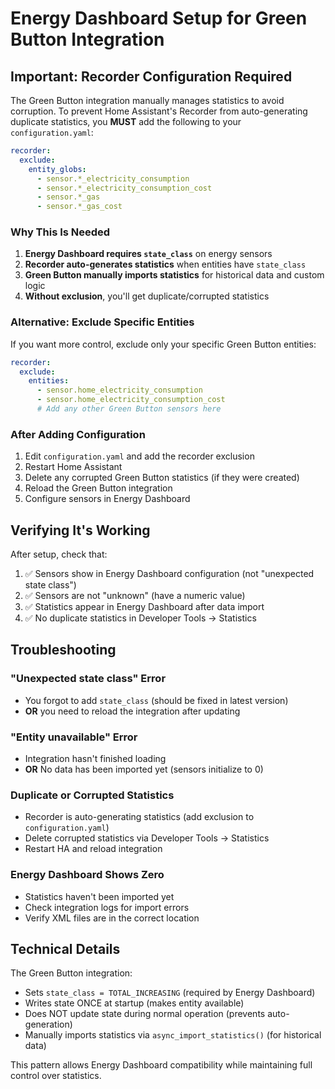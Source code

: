 # Energy Dashboard Setup for Green Button Integration

## Important: Recorder Configuration Required

The Green Button integration manually manages statistics to avoid corruption. To prevent Home Assistant's Recorder from auto-generating duplicate statistics, you **MUST** add the following to your `configuration.yaml`:

```yaml
recorder:
  exclude:
    entity_globs:
      - sensor.*_electricity_consumption
      - sensor.*_electricity_consumption_cost
      - sensor.*_gas
      - sensor.*_gas_cost
```

### Why This Is Needed

1. **Energy Dashboard requires `state_class`** on energy sensors
2. **Recorder auto-generates statistics** when entities have `state_class`
3. **Green Button manually imports statistics** for historical data and custom logic
4. **Without exclusion**, you'll get duplicate/corrupted statistics

### Alternative: Exclude Specific Entities

If you want more control, exclude only your specific Green Button entities:

```yaml
recorder:
  exclude:
    entities:
      - sensor.home_electricity_consumption
      - sensor.home_electricity_consumption_cost
      # Add any other Green Button sensors here
```

### After Adding Configuration

1. Edit `configuration.yaml` and add the recorder exclusion
2. Restart Home Assistant
3. Delete any corrupted Green Button statistics (if they were created)
4. Reload the Green Button integration
5. Configure sensors in Energy Dashboard

## Verifying It's Working

After setup, check that:
1. ✅ Sensors show in Energy Dashboard configuration (not "unexpected state class")
2. ✅ Sensors are not "unknown" (have a numeric value)
3. ✅ Statistics appear in Energy Dashboard after data import
4. ✅ No duplicate statistics in Developer Tools → Statistics

## Troubleshooting

### "Unexpected state class" Error

- You forgot to add `state_class` (should be fixed in latest version)
- **OR** you need to reload the integration after updating

### "Entity unavailable" Error

- Integration hasn't finished loading
- **OR** No data has been imported yet (sensors initialize to 0)

### Duplicate or Corrupted Statistics

- Recorder is auto-generating statistics (add exclusion to `configuration.yaml`)
- Delete corrupted statistics via Developer Tools → Statistics
- Restart HA and reload integration

### Energy Dashboard Shows Zero

- Statistics haven't been imported yet
- Check integration logs for import errors
- Verify XML files are in the correct location

## Technical Details

The Green Button integration:
- Sets `state_class = TOTAL_INCREASING` (required by Energy Dashboard)
- Writes state ONCE at startup (makes entity available)
- Does NOT update state during normal operation (prevents auto-generation)
- Manually imports statistics via `async_import_statistics()` (for historical data)

This pattern allows Energy Dashboard compatibility while maintaining full control over statistics.
